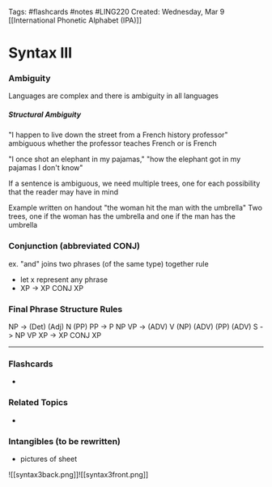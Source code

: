 Tags: #flashcards #notes #LING220
Created: Wednesday, Mar 9
[[International Phonetic Alphabet (IPA)]]

# Syntax III
### Ambiguity
Languages are complex and there is ambiguity in all languages

##### Structural Ambiguity
"I happen to live down the street from a French history professor"
ambiguous whether the professor teaches French or is French

"I once shot an elephant in my pajamas," 
"how the elephant got in my pajamas I don't know"

If a sentence is ambiguous, we need multiple trees, one for each possibility that the reader may have in mind

Example written on handout
"the woman hit the man with the umbrella"
Two trees, one if the woman has the umbrella and one if the man has the umbrella


### Conjunction (abbreviated CONJ)
ex. "and"
joins two phrases (of the same type) together
rule
- let x represent any phrase
- XP -> XP CONJ XP


### Final Phrase Structure Rules
NP -> (Det) (Adj) N (PP)
PP -> P NP
VP -> (ADV) V (NP) (ADV) (PP) (ADV)
S   -> NP VP
XP -> XP CONJ XP








---
### Flashcards
- 


### Related Topics
- 


### Intangibles (to be rewritten)
- pictures of sheet

![[syntax3back.png]]![[syntax3front.png]]

